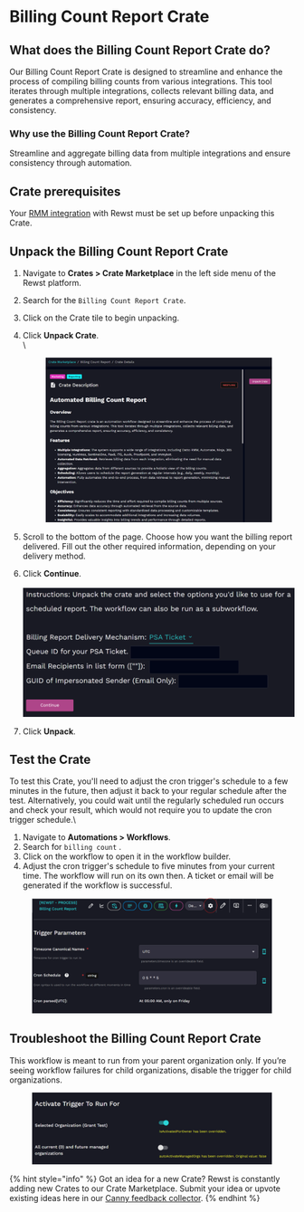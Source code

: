 # Billing Count Report Crate

## What does the Billing Count Report Crate do?

Our Billing Count Report Crate is designed to streamline and enhance the process of compiling billing counts from various integrations. This tool iterates through multiple integrations, collects relevant billing data, and generates a comprehensive report, ensuring accuracy, efficiency, and consistency.

### Why use the Billing Count Report Crate?

Streamline and aggregate billing data from multiple integrations and ensure consistency through automation.

## Crate prerequisites

Your [RMM integration](../../configuration/integrations/integration-guides/rmm/) with Rewst must be set up before unpacking this Crate.

## Unpack the Billing Count Report Crate

1. Navigate to **Crates > Crate Marketplace** in the left side menu of the Rewst platform.
2. Search for the `Billing Count Report Crate`.
3. Click on the Crate tile to begin unpacking.
4.  Click **Unpack Crate**.\
    \


    <figure><img src="../../../.gitbook/assets/image (46).png" alt=""><figcaption></figcaption></figure>
5. Scroll to the bottom of the page. Choose how you want the billing report delivered. Fill out the other required information, depending on your delivery method.
6. Click **Continue**.\
   \
   ![](<../../../.gitbook/assets/image (47).png>)
7. Click **Unpack**.

## Test the Crate

To test this Crate, you'll need to adjust the cron trigger's schedule to a few minutes in the future, then adjust it back to your regular schedule after the test. Alternatively, you could wait until the regularly scheduled run occurs and check your result, which would not require you to update the cron trigger schedule.\


1. Navigate to **Automations > Workflows**.
2. Search for `billing count` .
3. Click on the workflow to open it in the workflow builder.
4. Adjust the cron trigger's schedule to five minutes from your current time. The workflow will run on its own then. A ticket or email will be generated if the workflow is successful.

<figure><img src="../../../.gitbook/assets/image (49).png" alt=""><figcaption></figcaption></figure>

## Troubleshoot the Billing Count Report Crate

This workflow is meant to run from your parent organization only. If you’re seeing workflow failures for child organizations, disable the trigger for child organizations.

<figure><img src="../../../.gitbook/assets/image (48).png" alt=""><figcaption></figcaption></figure>

{% hint style="info" %}
Got an idea for a new Crate? Rewst is constantly adding new Crates to our Crate Marketplace. Submit your idea or upvote existing ideas here in our [Canny feedback collector](https://rewst.canny.io/crates).
{% endhint %}

